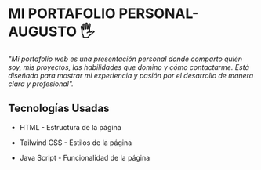 # MI PORTAFOLIO PERSONAL-AUGUSTO :raised_hand_with_fingers_splayed:

_"Mi portafolio web es una presentación personal donde comparto quién soy, mis proyectos, las habilidades que domino y cómo contactarme. Está diseñado para mostrar mi experiencia y pasión por el desarrollo de manera clara y profesional"._


## Tecnologías Usadas 
- HTML - Estructura de la página 
* Tailwind CSS - Estilos de la página
+ Java Script - Funcionalidad de la página

